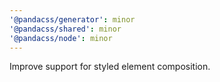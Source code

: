 ```yaml
---
'@pandacss/generator': minor
'@pandacss/shared': minor
'@pandacss/node': minor
---
```


Improve support for styled element composition.
